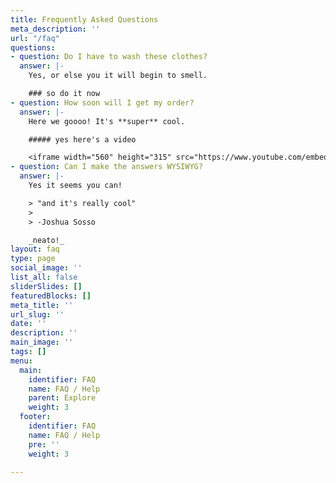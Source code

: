 ```yaml
---
title: Frequently Asked Questions
meta_description: ''
url: "/faq"
questions:
- question: Do I have to wash these clothes?
  answer: |-
    Yes, or else you it will begin to smell.

    ### so do it now
- question: How soon will I get my order?
  answer: |-
    Here we goooo! It's **super** cool.

    ##### yes here's a video

    <iframe width="560" height="315" src="https://www.youtube.com/embed/xeNb7v2ElAQ" frameborder="0" allow="autoplay; encrypted-media" allowfullscreen></iframe>
- question: Can I make the answers WYSIWYG?
  answer: |-
    Yes it seems you can!

    > "and it's really cool"
    >
    > -Joshua Sosso

    _neato!_
layout: faq
type: page
social_image: ''
list_all: false
sliderSlides: []
featuredBlocks: []
meta_title: ''
url_slug: ''
date: ''
description: ''
main_image: ''
tags: []
menu:
  main:
    identifier: FAQ
    name: FAQ / Help
    parent: Explore
    weight: 3
  footer:
    identifier: FAQ
    name: FAQ / Help
    pre: ''
    weight: 3

---
```

